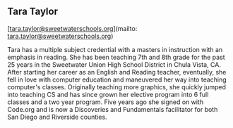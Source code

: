 ## Tara Taylor

[tara.taylor@sweetwaterschools.org](mailto: tara.taylor@sweetwaterschools.org)

Tara has a multiple subject credential with a masters in instruction with an emphasis in reading. She has been teaching 7th and 8th grade for the past 25 years in the Sweetwater Union High School District in Chula Vista, CA. After starting her career as an English and Reading teacher, eventually, she fell in love with computer education and maneuvered her way into teaching computer's classes. Originally teaching more graphics, she quickly jumped into teaching CS and has since grown her elective program into 6 full classes and a two year program. Five years ago she signed on with Code.org and is now a Discoveries and Fundamentals facilitator for both San Diego and Riverside counties.
